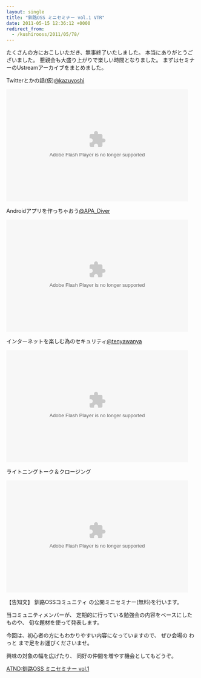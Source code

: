 ```yaml
---
layout: single
title: "釧路OSS ミニセミナー vol.1 VTR"
date: 2011-05-15 12:36:12 +0000
redirect_from:
  - /kushirooss/2011/05/78/
---
```

たくさんの方におこしいただき、無事終了いたしました。
本当にありがとうございました。
懇親会も大盛り上がりで楽しい時間となりました。
まずはセミナーのUstreamアーカイブをまとめました。

Twitterとかの話(仮)<a href="http://twitter.com/#!/kazuyoshi">@kazuyoshi</a>

<object classid="clsid:d27cdb6e-ae6d-11cf-96b8-444553540000" width="480" height="296" id="utv131172" name="utv_n_809239"><param name="flashvars" value="loc=%2F&amp;autoplay=false&amp;vid=14689451&amp;locale=ja_JP&amp;hasticket=false&amp;v3=1" /><param name="allowfullscreen" value="true" /><param name="allowscriptaccess" value="always" /><param name="src" value="http://www.ustream.tv/flash/viewer.swf" /><embed flashvars="loc=%2F&amp;autoplay=false&amp;vid=14689451&amp;locale=ja_JP&amp;hasticket=false&amp;v3=1" width="480" height="296" allowfullscreen="true" allowscriptaccess="always" id="utv131172" name="utv_n_809239" src="http://www.ustream.tv/flash/viewer.swf" type="application/x-shockwave-flash" /></object>

Androidアプリを作っちゃおう<a href="http://twitter.com/#!/APA_Diver">@APA_Diver</a>

<object classid="clsid:d27cdb6e-ae6d-11cf-96b8-444553540000" width="480" height="296" id="utv76392" name="utv_n_352460"><param name="flashvars" value="loc=%2F&amp;autoplay=false&amp;vid=14690388&amp;locale=ja_JP&amp;hasticket=false&amp;v3=1" /><param name="allowfullscreen" value="true" /><param name="allowscriptaccess" value="always" /><param name="src" value="http://www.ustream.tv/flash/viewer.swf" /><embed flashvars="loc=%2F&amp;autoplay=false&amp;vid=14690388&amp;locale=ja_JP&amp;hasticket=false&amp;v3=1" width="480" height="296" allowfullscreen="true" allowscriptaccess="always" id="utv76392" name="utv_n_352460" src="http://www.ustream.tv/flash/viewer.swf" type="application/x-shockwave-flash" /></object>

インターネットを楽しむ為のセキュリティ<a href="http://twitter.com/#!/tenyawanya">@tenyawanya</a>

<object classid="clsid:d27cdb6e-ae6d-11cf-96b8-444553540000" width="480" height="296" id="utv338303" name="utv_n_377140"><param name="flashvars" value="loc=%2F&amp;autoplay=false&amp;vid=14690939&amp;locale=ja_JP&amp;hasticket=false&amp;v3=1" /><param name="allowfullscreen" value="true" /><param name="allowscriptaccess" value="always" /><param name="src" value="http://www.ustream.tv/flash/viewer.swf" /><embed flashvars="loc=%2F&amp;autoplay=false&amp;vid=14690939&amp;locale=ja_JP&amp;hasticket=false&amp;v3=1" width="480" height="296" allowfullscreen="true" allowscriptaccess="always" id="utv338303" name="utv_n_377140" src="http://www.ustream.tv/flash/viewer.swf" type="application/x-shockwave-flash" /></object>

ライトニングトーク＆クロージング

<object classid="clsid:d27cdb6e-ae6d-11cf-96b8-444553540000" width="480" height="296" id="utv548232" name="utv_n_464794"><param name="flashvars" value="loc=%2F&amp;autoplay=false&amp;vid=14691450&amp;locale=ja_JP&amp;hasticket=false&amp;v3=1" /><param name="allowfullscreen" value="true" /><param name="allowscriptaccess" value="always" /><param name="src" value="http://www.ustream.tv/flash/viewer.swf" /><embed flashvars="loc=%2F&amp;autoplay=false&amp;vid=14691450&amp;locale=ja_JP&amp;hasticket=false&amp;v3=1" width="480" height="296" allowfullscreen="true" allowscriptaccess="always" id="utv548232" name="utv_n_464794" src="http://www.ustream.tv/flash/viewer.swf" type="application/x-shockwave-flash" /></object>

【告知文】
釧路OSSコミュニティ の公開ミニセミナー(無料)を行います。

当コミュニティメンバーが、
定期的に行っている勉強会の内容をベースにしたものや、
旬な題材を使って発表します。

今回は、初心者の方にもわかりやすい内容になっていますので、
ぜひ会場の わっと まで足をお運びくださいませ。

興味の対象の幅を広げたり、
同好の仲間を増やす機会としてもどうぞ。

<a href="http://atnd.org/events/15535">ATND:釧路OSS ミニセミナー vol.1</a>